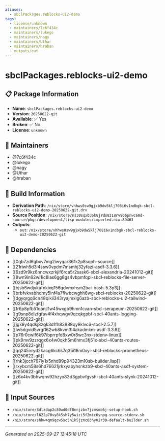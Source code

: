 ```yaml
---
aliases:
  - sbclPackages.reblocks-ui2-demo
tags:
  - license/unknown
  - maintainers/7c6f434c
  - maintainers/lukego
  - maintainers/nagy
  - maintainers/Uthar
  - maintainers/hraban
  - outputs/out
---
```


# sbclPackages.reblocks-ui2-demo

## 📋 Package Information

- **Name**: `sbclPackages.reblocks-ui2-demo`
- **Version**: `20250622-git`
- **Available**: ✅ Yes
- **Broken**: ✅ No
- **License**: `unknown`
## 👥 Maintainers

- @7c6f434c
- @lukego
- @nagy
- @Uthar
- @hraban


## 🔧 Build Information

- **Derivation Path**: `/nix/store/vhhws0sw9gjxb9dw5klj708i6v1ndbgk-sbcl-reblocks-ui2-demo-20250622-git.drv`
- **Source Position**: `/nix/store/ns30sqxb36k8jrds8z18rv96bpnwc60d-source/pkgs/development/lisp-modules/imported.nix:89463`
- **Outputs**:
  - `out`:  `/nix/store/vhhws0sw9gjxb9dw5klj708i6v1ndbgk-sbcl-reblocks-ui2-demo-20250622-git`

## 🔗 Dependencies

- [[0qb7zd6gbxv7mg2iwyqar361k2p8sqph-source]]
- [[21riwh5d3l4ssw0vpdm7msmhj32yfazi-asdf-3.3.6]]
- [[6zd9r9kz6nncwxzrkjif6rca5r2sask6-sbcl-alexandria-20241012-git]]
- [[8wn9in62wi1ic8las6gg8gs4vbpmfqpi-sbcl-reblocks-file-server-20250622-git]]
- [[bjsb6wdjykafnkixq156qdvmxhsm2bai-bash-5.3p3]]
- [[brbfvkvabhdmy5inf4s7flwbcwghh6wg-sbcl-reblocks-20250622-git]]
- [[dgyqrgq6cn48qikii343ryajmxig6azb-sbcl-reblocks-ui2-tailwind-20250622-git]]
- [[fr6p8pfb51qanjl1w45wxgb9hmn1cvan-sbcl-serapeum-20250622-git]]
- [[g9snp8dlzfgfav4f4xhqwgv9qcqkgpbf-sbcl-40ants-logging-20250622-git]]
- [[jgx9y4qdkj8zgk3d1fh83888qy9klvc6-sbcl-2.5.7]]
- [[lw5dgvid5vrgi162wb8kvm3l4akadmkm-asdf-3.3.6]]
- [[p76r0cwlf6k97ibprrpfd8xw0r8wc3nx-stdenv-linux]]
- [[pk9mv9zzrqgx6x4w0qkh5m6hmx3fj51x-sbcl-40ants-routes-20250622-git]]
- [[qq245irryd2kacg6kc6s7q35i18m0xyi-sbcl-reblocks-prometheus-20250622-git]]
- [[rhk3jcch767ly1x5nhd99p94323m10sb-builder.lisp]]
- [[rxybcm58s6hd76621jrkxyapyhsnkzb9-sbcl-40ants-asdf-system-20250622-git]]
- [[z6x4kv3bhwqnv92hzyx83d3gpbvfgvsh-sbcl-40ants-slynk-20241012-git]]

## 📁 Input Sources

- `/nix/store/8dlzdap2c80wd0df8nnjzbv7jzmsmb6j-setup-hook.sh`
- `/nix/store/l622p70vy8k5sh7y5wizi5f2mic6ynpg-source-stdenv.sh`
- `/nix/store/shkw4qm9qcw5sc5n1k5jznc83ny02r39-default-builder.sh`

---
*Generated on 2025-09-27 12:45:18 UTC*
